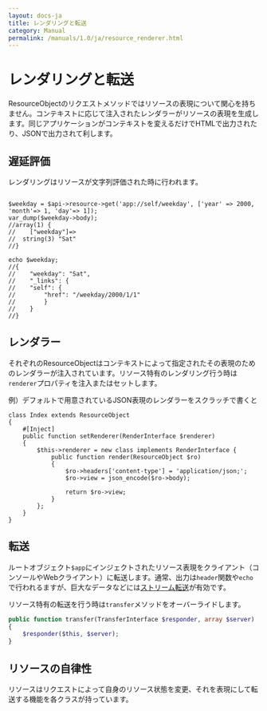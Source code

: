 ```yaml
---
layout: docs-ja
title: レンダリングと転送
category: Manual
permalink: /manuals/1.0/ja/resource_renderer.html
---
```


# レンダリングと転送

ResourceObjectのリクエストメソッドではリソースの表現について関心を持ちません。コンテキストに応じて注入されたレンダラーがリソースの表現を生成します。同じアプリケーションがコンテキストを変えるだけでHTMLで出力されたり、JSONで出力されて利します。

## 遅延評価

レンダリングはリソースが文字列評価された時に行われます。

```php?start_inline

$weekday = $api->resource->get('app://self/weekday', ['year' => 2000, 'month'=> 1, 'day'=> 1]);
var_dump($weekday->body);
//array(1) {
//    ["weekday"]=>
//  string(3) "Sat"
//}

echo $weekday;
//{
//    "weekday": "Sat",
//    "_links": {
//    "self": {
//        "href": "/weekday/2000/1/1"
//        }
//    }
//}
```
## レンダラー

それぞれのResourceObjectはコンテキストによって指定されたその表現のためのレンダラーが注入されています。リソース特有のレンダリング行う時は`renderer`プロパティを注入またはセットします。

例）デフォルトで用意されているJSON表現のレンダラーをスクラッチで書くと

```php?start_inline
class Index extends ResourceObject
{
    #[Inject]
    public function setRenderer(RenderInterface $renderer)
    {
        $this->renderer = new class implements RenderInterface {
            public function render(ResourceObject $ro)
            {
                $ro->headers['content-type'] = 'application/json;';
                $ro->view = json_encode($ro->body);

                return $ro->view;
            }
        };
    }
}
```

## 転送

ルートオブジェクト`$app`にインジェクトされたリソース表現をクライアント（コンソールやWebクライアント）に転送します。通常、出力は`header`関数や`echo`で行われるますが、巨大なデータなどには[ストリーム転送](stream.html)が有効です。

リソース特有の転送を行う時は`transfer`メソッドをオーバーライドします。

```php
public function transfer(TransferInterface $responder, array $server)
{
    $responder($this, $server);
}
```

## リソースの自律性

リソースはリクエストによって自身のリソース状態を変更、それを表現にして転送する機能を各クラスが持っています。
